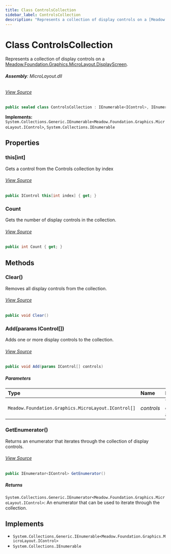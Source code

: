 ```yaml
---
title: Class ControlsCollection
sidebar_label: ControlsCollection
description: "Represents a collection of display controls on a [Meadow.Foundation.Graphics.MicroLayout.DisplayScreen](../Meadow.Foundation.Graphics.MicroLayout/DisplayScreen)."
---
```

# Class ControlsCollection
Represents a collection of display controls on a [Meadow.Foundation.Graphics.MicroLayout.DisplayScreen](../Meadow.Foundation.Graphics.MicroLayout/DisplayScreen).

###### **Assembly**: MicroLayout.dll
###### [View Source](https://github.com/WildernessLabs/Meadow.Foundation.git/blob/develop/Source/Meadow.Foundation.Libraries_and_Frameworks/Graphics.MicroLayout/Driver/ControlsCollection.cs#L9)
```csharp title="Declaration"
public sealed class ControlsCollection : IEnumerable<IControl>, IEnumerable
```
**Implements:**  
`System.Collections.Generic.IEnumerable<Meadow.Foundation.Graphics.MicroLayout.IControl>`, `System.Collections.IEnumerable`

## Properties
### this[int]
Gets a control from the Controls collection by index
###### [View Source](https://github.com/WildernessLabs/Meadow.Foundation.git/blob/develop/Source/Meadow.Foundation.Libraries_and_Frameworks/Graphics.MicroLayout/Driver/ControlsCollection.cs#L33)
```csharp title="Declaration"
public IControl this[int index] { get; }
```
### Count
Gets the number of display controls in the collection.
###### [View Source](https://github.com/WildernessLabs/Meadow.Foundation.git/blob/develop/Source/Meadow.Foundation.Libraries_and_Frameworks/Graphics.MicroLayout/Driver/ControlsCollection.cs#L53)
```csharp title="Declaration"
public int Count { get; }
```
## Methods
### Clear()
Removes all display controls from the collection.
###### [View Source](https://github.com/WildernessLabs/Meadow.Foundation.git/blob/develop/Source/Meadow.Foundation.Libraries_and_Frameworks/Graphics.MicroLayout/Driver/ControlsCollection.cs#L41)
```csharp title="Declaration"
public void Clear()
```
### Add(params IControl[])
Adds one or more display controls to the collection.
###### [View Source](https://github.com/WildernessLabs/Meadow.Foundation.git/blob/develop/Source/Meadow.Foundation.Libraries_and_Frameworks/Graphics.MicroLayout/Driver/ControlsCollection.cs#L59)
```csharp title="Declaration"
public void Add(params IControl[] controls)
```

##### Parameters

| Type | Name | Description |
|:--- |:--- |:--- |
| `Meadow.Foundation.Graphics.MicroLayout.IControl[]` | *controls* | The display controls to add. |

### GetEnumerator()
Returns an enumerator that iterates through the collection of display controls.
###### [View Source](https://github.com/WildernessLabs/Meadow.Foundation.git/blob/develop/Source/Meadow.Foundation.Libraries_and_Frameworks/Graphics.MicroLayout/Driver/ControlsCollection.cs#L84)
```csharp title="Declaration"
public IEnumerator<IControl> GetEnumerator()
```

##### Returns

`System.Collections.Generic.IEnumerator<Meadow.Foundation.Graphics.MicroLayout.IControl>`: An enumerator that can be used to iterate through the collection.
## Implements

* `System.Collections.Generic.IEnumerable<Meadow.Foundation.Graphics.MicroLayout.IControl>`
* `System.Collections.IEnumerable`
